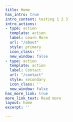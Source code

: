 ```yaml
---
title: Home
has_intro: true
intro_content: testing 1 2 3
intro_actions:
- type: action
  template: action
  label: Learn More
  url: "/about"
  style: primary
  icon_class: ''
  new_window: false
- type: action
  template: action
  label: Contact
  url: "/contact"
  style: secondary
  icon_class: ''
  new_window: false
has_more_link: true
more_link_text: Read more
layout: home
excerpt: ''

---
```

